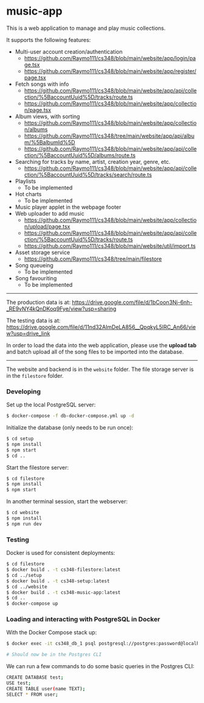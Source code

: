 # music-app

This is a web application to manage and play music collections.

It supports the following features:

- Multi-user account creation/authentication
  - https://github.com/Raymo111/cs348/blob/main/website/app/login/page.tsx
  - https://github.com/Raymo111/cs348/blob/main/website/app/register/page.tsx
- Fetch songs with info
  - https://github.com/Raymo111/cs348/blob/main/website/app/api/collection/%5BaccountUuid%5D/tracks/route.ts
  - https://github.com/Raymo111/cs348/blob/main/website/app/collection/page.tsx
- Album views, with sorting
  - https://github.com/Raymo111/cs348/blob/main/website/app/collection/albums
  - https://github.com/Raymo111/cs348/tree/main/website/app/api/album/%5BalbumId%5D
  - https://github.com/Raymo111/cs348/blob/main/website/app/api/collection/%5BaccountUuid%5D/albums/route.ts
- Searching for tracks by name, artist, creation year, genre, etc.
  - https://github.com/Raymo111/cs348/blob/main/website/app/api/collection/%5BaccountUuid%5D/tracks/search/route.ts
- Playlists
  - To be implemented
- Hot charts
  - To be implemented
- Music player applet in the webpage footer
- Web uploader to add music
  - https://github.com/Raymo111/cs348/blob/main/website/app/collection/upload/page.tsx
  - https://github.com/Raymo111/cs348/blob/main/website/app/api/collection/%5BaccountUuid%5D/tracks/route.ts
  - https://github.com/Raymo111/cs348/blob/main/website/util/import.ts
- Asset storage service
  - https://github.com/Raymo111/cs348/tree/main/filestore
- Song queueing
  - To be implemented
- Song favouriting
  - To be implemented
 
---

The production data is at: https://drive.google.com/file/d/1bCoon3Nj-6nh-_RE9vNY4kQnDKoq9Fye/view?usp=sharing

The testing data is at: https://drive.google.com/file/d/11nd32AImDeLA856__QpqkyL5lRC_An66/view?usp=drive_link

In order to load the data into the web application, please use the **upload tab** and batch upload all of the song files to be imported into the database.

---

The website and backend is in the `website` folder. The file storage server is in the `filestore` folder.

### Developing

Set up the local PostgreSQL server:

```bash
$ docker-compose -f db-docker-compose.yml up -d
```

Initialize the database (only needs to be run once):

```bash
$ cd setup
$ npm install
$ npm start
$ cd ..
```

Start the filestore server:
```bash
$ cd filestore
$ npm install
$ npm start
```

In another terminal session, start the webserver:

```bash
$ cd website
$ npm install
$ npm run dev
```

### Testing

Docker is used for consistent deployments:

```bash
$ cd filestore
$ docker build . -t cs348-filestore:latest
$ cd ../setup
$ docker build . -t cs348-setup:latest
$ cd ../website
$ docker build . -t cs348-music-app:latest
$ cd ..
$ docker-compose up
```

### Loading and interacting with PostgreSQL in Docker

With the Docker Compose stack up:

```bash
$ docker exec -it cs348_db_1 psql postgresql://postgres:password@localhost/musicapp

# Should now be in the Postgres CLI
```

We can run a few commands to do some basic queries in the Postgres CLI:

```bash
CREATE DATABASE test;
USE test;
CREATE TABLE user(name TEXT);
SELECT * FROM user;
```
